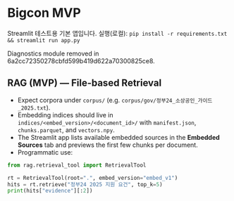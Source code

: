 # Bigcon MVP
Streamlit 테스트용 기본 앱입니다.
실행(로컬): `pip install -r requirements.txt && streamlit run app.py`

Diagnostics module removed in 6a2cc72350278cbfd599b419d622a70300825ce8.

## RAG (MVP) — File-based Retrieval
- Expect corpora under `corpus/` (e.g. `corpus/gov/정부24_소상공인_가이드_2025.txt`).
- Embedding indices should live in `indices/<embed_version>/<document_id>/` with `manifest.json`, `chunks.parquet`, and `vectors.npy`.
- The Streamlit app lists available embedded sources in the **Embedded Sources** tab and previews the first few chunks per document.
- Programmatic use:

```python
from rag.retrieval_tool import RetrievalTool

rt = RetrievalTool(root=".", embed_version="embed_v1")
hits = rt.retrieve("정부24 2025 지원 요건", top_k=5)
print(hits["evidence"][:2])
```
